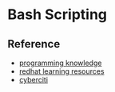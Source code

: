# Bash Scripting

## Reference

- [programming knowledge](https://www.youtube.com/watch?v=cQepf9fY6cE&list=PLS1QulWo1RIYmaxcEqw5JhK3b-6rgdWO_)
- [redhat learning resources](https://www.redhat.com/sysadmin/learn-bash-scripting)
- [cyberciti](https://bash.cyberciti.biz/guide/Main_Page)
